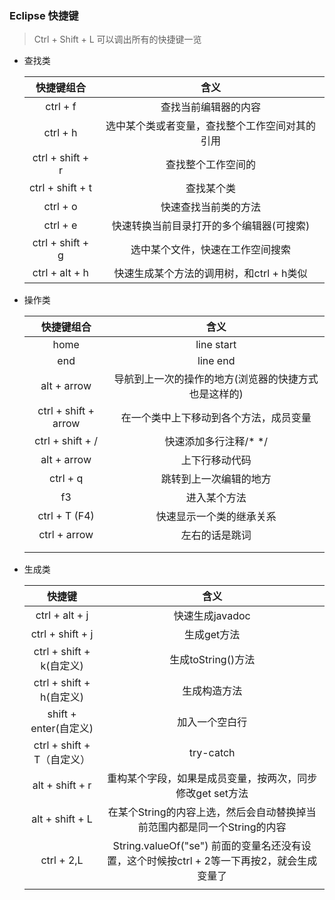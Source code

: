### Eclipse 快捷键

> Ctrl + Shift + L 可以调出所有的快捷键一览

- 查找类

  |      快捷键组合       |            含义            |
  | :--------------: | :----------------------: |
  |     ctrl + f     |        查找当前编辑器的内容        |
  |     ctrl + h     | 选中某个类或者变量，查找整个工作空间对其的引用  |
  | ctrl + shift + r |        查找整个工作空间的         |
  | ctrl + shift + t |          查找某个类           |
  |     ctrl + o     |        快速查找当前类的方法        |
  |     ctrl + e     |  快速转换当前目录打开的多个编辑器(可搜索)   |
  | ctrl + shift + g |     选中某个文件，快速在工作空间搜索     |
  |  ctrl + alt + h  | 快速生成某个方法的调用树，和ctrl + h类似 |



- 操作类

  |        快捷键组合         |             含义              |
  | :------------------: | :-------------------------: |
  |         home         |         line start          |
  |         end          |          line end           |
  |     alt + arrow      | 导航到上一次的操作的地方(浏览器的快捷方式也是这样的) |
  | ctrl + shift + arrow |     在一个类中上下移动到各个方法，成员变量     |
  |   ctrl + shift + /   |        快速添加多行注释/* */        |
  |     alt + arrow      |           上下行移动代码           |
  |       ctrl + q       |         跳转到上一次编辑的地方         |
  |          f3          |           进入某个方法            |
  |    ctrl + T (F4)     |        快速显示一个类的继承关系         |
  |     ctrl + arrow     |           左右的话是跳词           |
  |                      |                             |
  |                      |                             |



- 生成类

  |          快捷键          |                    含义                    |
  | :-------------------: | :--------------------------------------: |
  |    ctrl + alt + j     |               快速生成javadoc                |
  |   ctrl + shift + j    |                 生成get方法                  |
  | ctrl + shift + k(自定义) |              生成toString()方法              |
  | ctrl + shift + h(自定义) |                  生成构造方法                  |
  |  shift + enter(自定义)   |                 加入一个空白行                  |
  | ctrl + shift + T（自定义） |                try-catch                 |
  |    alt + shift + r    |     重构某个字段，如果是成员变量，按两次，同步修改get set方法     |
  |    alt + shift + L    | 在某个String的内容上选，然后会自动替换掉当前范围内都是同一个String的内容 |
  |      ctrl + 2,L       | String.valueOf("se") 前面的变量名还没有设置，这个时候按ctrl + 2等一下再按2，就会生成变量了 |
  |                       |                                          |